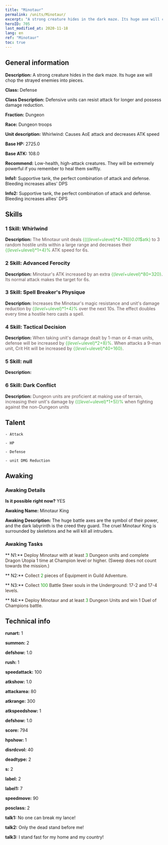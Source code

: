 ```yaml
---
title: "Minotaur"
permalink: /units/Minotaur/
excerpt: "A strong creature hides in the dark maze. Its huge axe will chop the strayed enemies into pieces."
heroID: 705
last_modified_at: 2020-11-18
lang: en
ref: "Minotaur"
toc: true
---
```

## General information
 **Description:** A strong creature hides in the dark maze. Its huge axe will chop the strayed enemies into pieces.

 **Class:** Defense

 **Class Description:** Defensive units can resist attack for longer and possess damage reduction.

 **Fraction:** Dungeon

 **Race:** Dungeon troops

 **Unit description:** Whirlwind: Causes AoE attack and decreases ATK speed

 **Base HP:** 2725.0

 **Base ATK:** 108.0

 **Recommend:** Low-health, high-attack creatures. They will be extremely powerful if you remember to heal them swiftly.

 **Info1:** Supportive tank, the perfect combination of attack and defense. Bleeding increases allies' DPS

 **Info2:** Supportive tank, the perfect combination of attack and defense. Bleeding increases allies' DPS

## Skills
### 1 Skill: Whirlwind
 **Description:** <span style="color: #645252">The Minotaur unit deals <span style="color: black"><span style="color: #48b946">{((($level+$ulevel)*4+76))*0.01*$atk}<span style="color: black"><span style="color: #645252"> to 3 random hostile units within a large range and decreases their <span style="color: black"><span style="color: #48b946">{($level+$ulevel)*1+4}%<span style="color: black"><span style="color: #645252"> ATK speed for 6s.<span style="color: black">

### 2 Skill: Advanced Ferocity
 **Description:** <span style="color: #645252">Minotaur's ATK increased by an extra <span style="color: black"><span style="color: #48b946">{($level+$ulevel)*80+320}<span style="color: black"><span style="color: #645252">. Its normal attack makes the target <span style="color: #48b946"><bleeding><span style="color: black"><span style="color: #645252"> for 6s.<span style="color: black">

### 3 Skill: Spell Breaker's Physique
 **Description:** <span style="color: #645252">Increases the Minotaur's magic resistance and unit's damage reduction by <span style="color: black"><span style="color: #48b946">{($level+$ulevel)*1+4}%<span style="color: black"><span style="color: #645252"> over the next 10s. The effect doubles every time a hostile hero casts a spell.<span style="color: black">

### 4 Skill: Tactical Decision
 **Description:** <span style="color: #645252">When taking unit's damage dealt by 1-man or 4-man units, defense will be increased by <span style="color: black"><span style="color: #48b946">{($level+$ulevel)*2+8}%<span style="color: black"><span style="color: #645252">. When attacks a 9-man unit, Crit Hit will be increased by <span style="color: black"><span style="color: #48b946">{($level+$ulevel)*40+160}<span style="color: black"><span style="color: #645252">.<span style="color: black">

### 5 Skill: null
 **Description:** 

### 6 Skill: Dark Conflict
 **Description:** <span style="color: #645252">Dungeon units are proficient at making use of terrain, increasing their unit's damage by <span style="color: black"><span style="color: #48b946">{(($level+$ulevel)*1+5)}%<span style="color: black"><span style="color: #645252"> when fighting against the non-Dungeon units<span style="color: black">

## Talent

    - Attack

    - HP

    - Defense

    - unit DMG Reduction

## Awaking
### Awaking Details
 **Is it possible right now?** YES

 **Awaking Name:** Minotaur King

 **Awaking Description:** The huge battle axes are the symbol of their power, and the dark labyrinth is the creed they guard. The cruel Minotaur King is surrounded by skeletons and he will kill all intruders.

### Awaking Tasks
 ** N1:** <span style="color: #3c2a1e">Deploy Minotaur with at least <span style="color: black"><span style="color: #1ca216">3<span style="color: black"><span style="color: #3c2a1e"> Dungeon units and complete Dragon Utopia 1 time at Champion level or higher. (Sweep does not count towards the mission.)<span style="color: black">

 ** N2:** <span style="color: #3c2a1e">Collect <span style="color: black"><span style="color: #1ca216">2<span style="color: black"><span style="color: #3c2a1e"> pieces of Equipment in Guild Adventure.<span style="color: black">

 ** N3:** <span style="color: #3c2a1e">Collect <span style="color: black"><span style="color: #1ca216">100<span style="color: black"><span style="color: #3c2a1e"> Battle Steer souls in the Underground: 17-2 and 17-4 levels.<span style="color: black">

 ** N4:** <span style="color: #3c2a1e">Deploy Minotaur and at least <span style="color: black"><span style="color: #1ca216">3<span style="color: black"><span style="color: #3c2a1e"> Dungeon Units and win 1 Duel of Champions battle.<span style="color: black">

## Technical info
 **runart:** 1

 **summon:** 2

 **defshow:** 1.0

 **rush:** 1

 **speedattack:** 100

 **atkshow:** 1.0

 **attackarea:** 80

 **atkrange:** 300

 **atkspeedshow:** 1

 **defshow:** 1.0

 **score:** 794

 **hpshow:** 1

 **disrdcvol:** 40

 **deadtype:** 2

 **s:** 2

 **label:** 2

 **label1:** 7

 **speedmove:** 90

 **posclass:** 2

 **talk1:** No one can break my lance!

 **talk2:** Only the dead stand before me!

 **talk3:** I stand fast for my home and my country!

